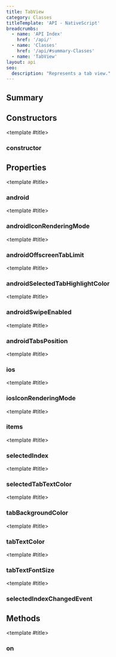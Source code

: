 ```yaml
---
title: TabView
category: Classes
titleTemplate: 'API - NativeScript'
breadcrumbs: 
  - name: 'API Index'
    href: '/api/'
  - name: 'Classes'
    href: '/api/#summary-Classes'
  - name: 'TabView'
layout: api
seo:
  description: "Represents a tab view."
---
```


<!-- This page is auto generated, do not edit manually. -->
<!-- Run "yarn generate:api-docs" to regenerate -->

<script setup lang="ts">
  import { provide } from "vue";
  import API_DATA from "./TabView.data.json";
  
  provide('API_DATA', API_DATA);
</script>

<APIRefHierarchy v-once />

<APIRefComment commentBase64="eyJibG9ja1RhZ3MiOltdLCJtb2RpZmllclRhZ3MiOnt9LCJzdW1tYXJ5IjpbeyJraW5kIjoidGV4dCIsInRleHQiOiJSZXByZXNlbnRzIGEgdGFiIHZpZXcuIn1dfQ==" v-once />

## <Heading ignore>Summary</Heading>

<APIRefSummary v-once />

## Constructors

<div class="">

<APIRef for="27441" v-once>

<template #title>

### constructor

</template>

</APIRef>

</div>

## Properties

<div class="">

<APIRef for="27450" v-once>

<template #title>

### android

</template>

</APIRef>

</div>

<div class="">

<APIRef for="27453" v-once>

<template #title>

### androidIconRenderingMode

</template>

</APIRef>

</div>

<div class="">

<APIRef for="27454" v-once>

<template #title>

### androidOffscreenTabLimit

</template>

</APIRef>

</div>

<div class="">

<APIRef for="27449" v-once>

<template #title>

### androidSelectedTabHighlightColor

</template>

</APIRef>

</div>

<div class="">

<APIRef for="27456" v-once>

<template #title>

### androidSwipeEnabled

</template>

</APIRef>

</div>

<div class="">

<APIRef for="27455" v-once>

<template #title>

### androidTabsPosition

</template>

</APIRef>

</div>

<div class="">

<APIRef for="27451" v-once>

<template #title>

### ios

</template>

</APIRef>

</div>

<div class="">

<APIRef for="27452" v-once>

<template #title>

### iosIconRenderingMode

</template>

</APIRef>

</div>

<div class="">

<APIRef for="27443" v-once>

<template #title>

### items

</template>

</APIRef>

</div>

<div class="">

<APIRef for="27444" v-once>

<template #title>

### selectedIndex

</template>

</APIRef>

</div>

<div class="">

<APIRef for="27448" v-once>

<template #title>

### selectedTabTextColor

</template>

</APIRef>

</div>

<div class="">

<APIRef for="27447" v-once>

<template #title>

### tabBackgroundColor

</template>

</APIRef>

</div>

<div class="">

<APIRef for="27446" v-once>

<template #title>

### tabTextColor

</template>

</APIRef>

</div>

<div class="">

<APIRef for="27445" v-once>

<template #title>

### tabTextFontSize

</template>

</APIRef>

</div>

<div class="isPublic isStatic">

<APIRef for="27361" v-once>

<template #title>

### selectedIndexChangedEvent

</template>

</APIRef>

</div>

## Methods

<div class="">

<APIRef for="27457" v-once>

<template #title>

### on

</template>

</APIRef>

</div>
